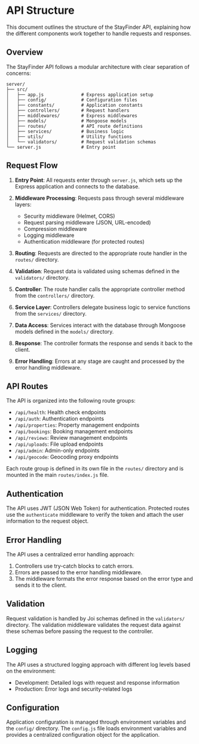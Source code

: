 # API Structure

This document outlines the structure of the StayFinder API, explaining how the different components work together to handle requests and responses.

## Overview

The StayFinder API follows a modular architecture with clear separation of concerns:

```
server/
├── src/
│   ├── app.js              # Express application setup
│   ├── config/             # Configuration files
│   ├── constants/          # Application constants
│   ├── controllers/        # Request handlers
│   ├── middlewares/        # Express middlewares
│   ├── models/             # Mongoose models
│   ├── routes/             # API route definitions
│   ├── services/           # Business logic
│   ├── utils/              # Utility functions
│   └── validators/         # Request validation schemas
└── server.js               # Entry point
```

## Request Flow

1. **Entry Point**: All requests enter through `server.js`, which sets up the Express application and connects to the database.

2. **Middleware Processing**: Requests pass through several middleware layers:

    - Security middleware (Helmet, CORS)
    - Request parsing middleware (JSON, URL-encoded)
    - Compression middleware
    - Logging middleware
    - Authentication middleware (for protected routes)

3. **Routing**: Requests are directed to the appropriate route handler in the `routes/` directory.

4. **Validation**: Request data is validated using schemas defined in the `validators/` directory.

5. **Controller**: The route handler calls the appropriate controller method from the `controllers/` directory.

6. **Service Layer**: Controllers delegate business logic to service functions from the `services/` directory.

7. **Data Access**: Services interact with the database through Mongoose models defined in the `models/` directory.

8. **Response**: The controller formats the response and sends it back to the client.

9. **Error Handling**: Errors at any stage are caught and processed by the error handling middleware.

## API Routes

The API is organized into the following route groups:

-   `/api/health`: Health check endpoints
-   `/api/auth`: Authentication endpoints
-   `/api/properties`: Property management endpoints
-   `/api/bookings`: Booking management endpoints
-   `/api/reviews`: Review management endpoints
-   `/api/uploads`: File upload endpoints
-   `/api/admin`: Admin-only endpoints
-   `/api/geocode`: Geocoding proxy endpoints

Each route group is defined in its own file in the `routes/` directory and is mounted in the main `routes/index.js` file.

## Authentication

The API uses JWT (JSON Web Token) for authentication. Protected routes use the `authenticate` middleware to verify the token and attach the user information to the request object.

## Error Handling

The API uses a centralized error handling approach:

1. Controllers use try-catch blocks to catch errors.
2. Errors are passed to the error handling middleware.
3. The middleware formats the error response based on the error type and sends it to the client.

## Validation

Request validation is handled by Joi schemas defined in the `validators/` directory. The validation middleware validates the request data against these schemas before passing the request to the controller.

## Logging

The API uses a structured logging approach with different log levels based on the environment:

-   Development: Detailed logs with request and response information
-   Production: Error logs and security-related logs

## Configuration

Application configuration is managed through environment variables and the `config/` directory. The `config.js` file loads environment variables and provides a centralized configuration object for the application.
